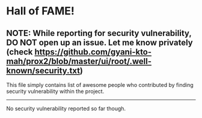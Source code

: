 # Hall of FAME!

## NOTE: While reporting for security vulnerability, DO NOT open up an issue. Let me know privately (check https://github.com/gyani-kto-mah/prox2/blob/master/ui/root/.well-known/security.txt)

This file simply contains list of awesome people who contributed by finding security vulnerability within the project.

----
No security vulnerability reported so far though.
